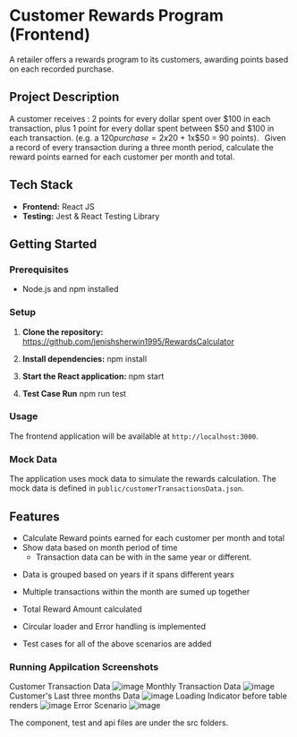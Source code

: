 # Customer Rewards Program (Frontend)

A retailer offers a rewards program to its customers, awarding points based on each recorded purchase.  

## Project Description

A customer receives : 2 points for every dollar spent over $100 in each transaction, plus 1 point for every dollar spent between $50 and $100 in each transaction. 
(e.g. a $120 purchase = 2x$20 + 1x$50 = 90 points). 
  
Given a record of every transaction during a three month period, calculate the reward points earned for each customer per month and total. 


## Tech Stack

- **Frontend:** React JS
- **Testing:** Jest & React Testing Library

## Getting Started

### Prerequisites

- Node.js and npm installed

### Setup

1. **Clone the repository:**    
https://github.com/jenishsherwin1995/RewardsCalculator

2. **Install dependencies:**
   npm install

3. **Start the React application:**
   npm start

4. **Test Case Run**
    npm run test

### Usage

The frontend application will be available at `http://localhost:3000`.

### Mock Data

The application uses mock data to simulate the rewards calculation. The mock data is defined in `public/customerTransactionsData.json`.

## Features

- Calculate Reward points earned for each customer per month and total
- Show data based on month period of time
  - Transaction data can be with in the same year or different.

* Data is grouped based on years if it spans different years
* Multiple transactions within the month are sumed up together
* Total Reward Amount calculated

* Circular loader and Error handling is implemented
* Test cases for all of the above scenarios are added


### Running Appilcation Screenshots
Customer Transaction Data
![image](https://github.com/user-attachments/assets/b1f6dcbf-cbc1-44b8-88a7-ad159305a2db)
Monthly Transaction Data
![image](https://github.com/user-attachments/assets/28186463-3b82-40b8-9f14-7fa191fe7aa6)
Customer's Last three months Data
![image](https://github.com/user-attachments/assets/aa566dd9-855e-422b-b3b9-efd0d1be1696)
Loading Indicator before table renders
![image](https://github.com/user-attachments/assets/9dffd3fd-a115-48ab-85e6-f42971b5d7c1)
Error Scenario
![image](https://github.com/user-attachments/assets/a434dcef-a085-46b6-8920-39279222fc68)









The component, test and api files are under the src folders.
